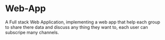 # Web-App
A Full stack Web Application, implementing a web app that help each group to share there data and discuss any thing they want to, each user can subscripe many channels.
